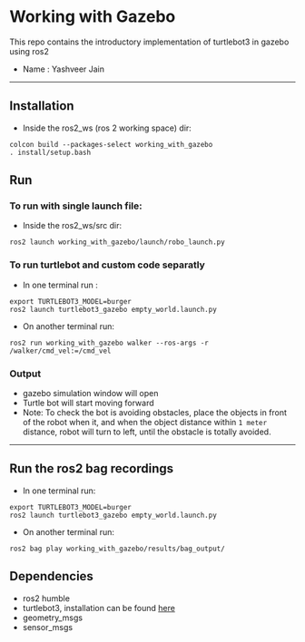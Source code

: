 # Working with Gazebo
This repo contains the introductory implementation of turtlebot3 in gazebo using ros2
* Name : Yashveer Jain
---
## Installation
* Inside the ros2_ws (ros 2 working space) dir:
```
colcon build --packages-select working_with_gazebo
. install/setup.bash
```

## Run
### To run with single launch file:
* Inside the ros2_ws/src dir:
```
ros2 launch working_with_gazebo/launch/robo_launch.py
```

### To run turtlebot and custom code separatly
* In one terminal run :
```
export TURTLEBOT3_MODEL=burger
ros2 launch turtlebot3_gazebo empty_world.launch.py
```
* On another terminal run:
```
ros2 run working_with_gazebo walker --ros-args -r /walker/cmd_vel:=/cmd_vel
```

### Output
* gazebo simulation window will open
* Turtle bot will start moving forward
* Note: To check the bot is avoiding obstacles, place the objects in front of the robot when it, and when the object distance within `1 meter` distance, robot will turn to left, until the obstacle is totally avoided.
---
## Run the ros2 bag recordings
* In one terminal run:
```
export TURTLEBOT3_MODEL=burger
ros2 launch turtlebot3_gazebo empty_world.launch.py
```
* On another terminal run:
```
ros2 bag play working_with_gazebo/results/bag_output/
```

## Dependencies
* ros2 humble
* turtlebot3, installation can be found [here](https://ros2-industrial-workshop.readthedocs.io/en/latest/_source/navigation/ROS2-Turtlebot.html)
* geometry_msgs
* sensor_msgs
